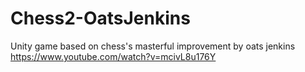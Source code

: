 # Chess2-OatsJenkins
Unity game based on chess's masterful improvement by oats jenkins
https://www.youtube.com/watch?v=mcivL8u176Y
